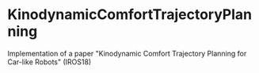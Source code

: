 # KinodynamicComfortTrajectoryPlanning
Implementation of a paper "Kinodynamic Comfort Trajectory Planning for Car-like Robots" (IROS18)
